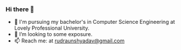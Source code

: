 ### Hi there 👋

- 🌱 I'm pursuing my bachelor's in Computer Science Engineering at Lovely Professional University.
- 👯 I’m looking to some exposure.
- 📫 Reach me: at rudraunshyadav@gmail.com
